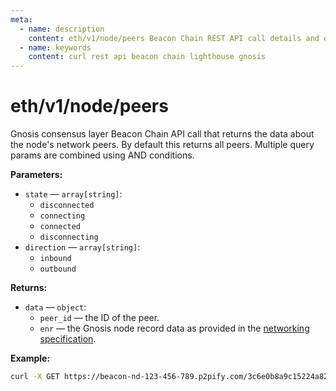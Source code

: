 ```yaml
---
meta:
  - name: description
    content: eth/v1/node/peers Beacon Chain REST API call details and examples.
  - name: keywords
    content: curl rest api beacon chain lighthouse gnosis
---
```


# eth/v1/node/peers

Gnosis consensus layer Beacon Chain API call that returns the data about the node's network peers. By default this returns all peers. Multiple query params are combined using AND conditions.

**Parameters:** 

* `state` — `array[string]`:
  * `disconnected`
  * `connecting`
  * `connected` 
  * `disconnecting`
* `direction` — `array[string]`:
  * `inbound`
  * `outbound`

**Returns:** 

* `data` — `object`:
  * `peer_id` — the ID of the peer.
  * `enr` — the Gnosis node record data as provided in the [networking specification](https://github.com/ethereum/consensus-specs/blob/dev/specs/phase0/p2p-interface.md).

**Example:**

``` sh
curl -X GET https://beacon-nd-123-456-789.p2pify.com/3c6e0b8a9c15224a8228b9a98ca1531d/eth/v1/node/peers
```
